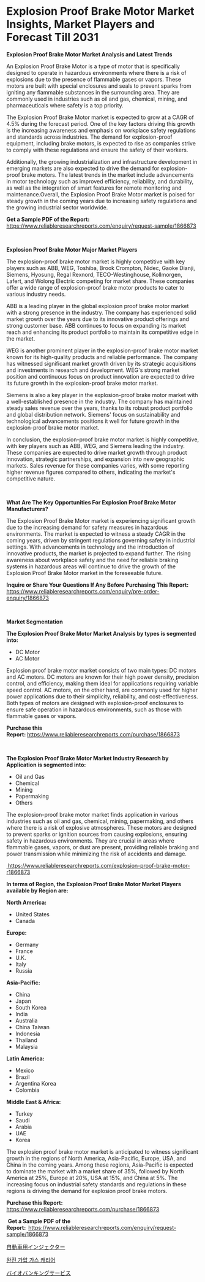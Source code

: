 <p><h1>Explosion Proof Brake Motor Market Insights, Market Players and Forecast Till 2031</h1></p><p><strong>Explosion Proof Brake Motor Market Analysis and Latest Trends</strong></p>
<p><p>An Explosion Proof Brake Motor is a type of motor that is specifically designed to operate in hazardous environments where there is a risk of explosions due to the presence of flammable gases or vapors. These motors are built with special enclosures and seals to prevent sparks from igniting any flammable substances in the surrounding area. They are commonly used in industries such as oil and gas, chemical, mining, and pharmaceuticals where safety is a top priority.</p><p>The Explosion Proof Brake Motor market is expected to grow at a CAGR of 4.5% during the forecast period. One of the key factors driving this growth is the increasing awareness and emphasis on workplace safety regulations and standards across industries. The demand for explosion-proof equipment, including brake motors, is expected to rise as companies strive to comply with these regulations and ensure the safety of their workers.</p><p>Additionally, the growing industrialization and infrastructure development in emerging markets are also expected to drive the demand for explosion-proof brake motors. The latest trends in the market include advancements in motor technology such as improved efficiency, reliability, and durability, as well as the integration of smart features for remote monitoring and maintenance.Overall, the Explosion Proof Brake Motor market is poised for steady growth in the coming years due to increasing safety regulations and the growing industrial sector worldwide.</p></p>
<p><strong>Get a Sample PDF of the Report:&nbsp;</strong> <a href="https://www.reliableresearchreports.com/enquiry/request-sample/1866873">https://www.reliableresearchreports.com/enquiry/request-sample/1866873</a></p>
<p>&nbsp;</p>
<p><strong>Explosion Proof Brake Motor Major Market Players</strong></p>
<p><p>The explosion-proof brake motor market is highly competitive with key players such as ABB, WEG, Toshiba, Brook Crompton, Nidec, Gaoke Dianji, Siemens, Hyosung, Regal Rexnord, TECO-Westinghouse, Kollmorgen, Lafert, and Wolong Electric competing for market share. These companies offer a wide range of explosion-proof brake motor products to cater to various industry needs.</p><p>ABB is a leading player in the global explosion proof brake motor market with a strong presence in the industry. The company has experienced solid market growth over the years due to its innovative product offerings and strong customer base. ABB continues to focus on expanding its market reach and enhancing its product portfolio to maintain its competitive edge in the market.</p><p>WEG is another prominent player in the explosion-proof brake motor market known for its high-quality products and reliable performance. The company has witnessed significant market growth driven by its strategic acquisitions and investments in research and development. WEG's strong market position and continuous focus on product innovation are expected to drive its future growth in the explosion-proof brake motor market.</p><p>Siemens is also a key player in the explosion-proof brake motor market with a well-established presence in the industry. The company has maintained steady sales revenue over the years, thanks to its robust product portfolio and global distribution network. Siemens' focus on sustainability and technological advancements positions it well for future growth in the explosion-proof brake motor market.</p><p>In conclusion, the explosion-proof brake motor market is highly competitive, with key players such as ABB, WEG, and Siemens leading the industry. These companies are expected to drive market growth through product innovation, strategic partnerships, and expansion into new geographic markets. Sales revenue for these companies varies, with some reporting higher revenue figures compared to others, indicating the market's competitive nature.</p></p>
<p>&nbsp;</p>
<p><strong>What Are The Key Opportunities For Explosion Proof Brake Motor Manufacturers?</strong></p>
<p><p>The Explosion Proof Brake Motor market is experiencing significant growth due to the increasing demand for safety measures in hazardous environments. The market is expected to witness a steady CAGR in the coming years, driven by stringent regulations governing safety in industrial settings. With advancements in technology and the introduction of innovative products, the market is projected to expand further. The rising awareness about workplace safety and the need for reliable braking systems in hazardous areas will continue to drive the growth of the Explosion Proof Brake Motor market in the foreseeable future.</p></p>
<p><strong>Inquire or Share Your Questions If Any Before Purchasing This Report:</strong> <a href="https://www.reliableresearchreports.com/enquiry/pre-order-enquiry/1866873">https://www.reliableresearchreports.com/enquiry/pre-order-enquiry/1866873</a></p>
<p>&nbsp;</p>
<p><strong>Market Segmentation</strong></p>
<p><strong>The Explosion Proof Brake Motor Market Analysis by types is segmented into:</strong></p>
<p><ul><li>DC Motor</li><li>AC Motor</li></ul></p>
<p><p>Explosion proof brake motor market consists of two main types: DC motors and AC motors. DC motors are known for their high power density, precision control, and efficiency, making them ideal for applications requiring variable speed control. AC motors, on the other hand, are commonly used for higher power applications due to their simplicity, reliability, and cost-effectiveness. Both types of motors are designed with explosion-proof enclosures to ensure safe operation in hazardous environments, such as those with flammable gases or vapors.</p></p>
<p><strong>Purchase this Report:&nbsp;</strong><a href="https://www.reliableresearchreports.com/purchase/1866873">https://www.reliableresearchreports.com/purchase/1866873</a></p>
<p>&nbsp;</p>
<p><strong>The Explosion Proof Brake Motor Market Industry Research by Application is segmented into:</strong></p>
<p><ul><li>Oil and Gas</li><li>Chemical</li><li>Mining</li><li>Papermaking</li><li>Others</li></ul></p>
<p><p>The explosion-proof brake motor market finds application in various industries such as oil and gas, chemical, mining, papermaking, and others where there is a risk of explosive atmospheres. These motors are designed to prevent sparks or ignition sources from causing explosions, ensuring safety in hazardous environments. They are crucial in areas where flammable gases, vapors, or dust are present, providing reliable braking and power transmission while minimizing the risk of accidents and damage.</p></p>
<p><a href="https://www.reliableresearchreports.com/explosion-proof-brake-motor-r1866873">&nbsp;https://www.reliableresearchreports.com/explosion-proof-brake-motor-r1866873</a></p>
<p><strong>In terms of Region, the Explosion Proof Brake Motor Market Players available by Region are:</strong></p>
<p>
    <p> <strong> North America: </strong>
        <ul>
            <li>United States</li>
            <li>Canada</li>
        </ul>
        </p> 
    <p> <strong> Europe: </strong>
        <ul>
            <li>Germany</li>
            <li>France</li>
            <li>U.K.</li>
            <li>Italy</li>
            <li>Russia</li>
        </ul>
        </p> 
    <p> <strong> Asia-Pacific: </strong>
        <ul>
            <li>China</li>
            <li>Japan</li>
            <li>South Korea</li>
            <li>India</li>
            <li>Australia</li>
            <li>China Taiwan</li>
            <li>Indonesia</li>
            <li>Thailand</li>
            <li>Malaysia</li>
        </ul>
        </p> 
    <p> <strong> Latin America: </strong>
        <ul>
            <li>Mexico</li>
            <li>Brazil</li>
            <li>Argentina Korea</li>
            <li>Colombia</li>
        </ul>
        </p> 
    <p> <strong> Middle East & Africa: </strong>
        <ul>
            <li>Turkey</li>
            <li>Saudi</li>
            <li>Arabia</li>
            <li>UAE</li>
            <li>Korea</li>
        </ul>
    </p>
    </p>
<p><p>The explosion proof brake motor market is anticipated to witness significant growth in the regions of North America, Asia-Pacific, Europe, USA, and China in the coming years. Among these regions, Asia-Pacific is expected to dominate the market with a market share of 35%, followed by North America at 25%, Europe at 20%, USA at 15%, and China at 5%. The increasing focus on industrial safety standards and regulations in these regions is driving the demand for explosion proof brake motors.</p></p>
<p><strong>Purchase this Report: </strong><a href="https://www.reliableresearchreports.com/purchase/1866873">https://www.reliableresearchreports.com/purchase/1866873</a></p>
<p>&nbsp;<strong>Get a Sample PDF of the Report:&nbsp;&nbsp;</strong><a href="https://www.reliableresearchreports.com/enquiry/request-sample/1866873">https://www.reliableresearchreports.com/enquiry/request-sample/1866873</a></p>
<p><strong></strong></p>
<p><p><a href="https://medium.com/@austinjames1907/%E8%87%AA%E5%8B%95%E8%BB%8A%E3%82%A4%E3%83%B3%E3%82%B8%E3%82%A7%E3%82%AF%E3%82%BF%E5%B8%82%E5%A0%B4-%E3%82%BF%E3%82%A4%E3%83%97-%E3%82%A2%E3%83%97%E3%83%AA%E3%82%B1%E3%83%BC%E3%82%B7%E3%83%A7%E3%83%B3-%E5%9C%B0%E7%90%86%E3%81%AB%E3%82%88%E3%82%8B%E5%8C%85%E6%8B%AC%E7%9A%84%E8%A9%95%E4%BE%A1-b5edd3d125c9">自動車用インジェクター</a></p><p><a href="https://medium.com/@wheelgg5674537/%ED%92%80%EB%A6%AC-%ED%94%84%EB%A0%88%EC%85%94%EB%9D%BC%EC%9D%B4%EC%A6%88%EB%93%9C-%EA%B0%80%EC%8A%A4-%EC%9A%B4%EB%B0%98%EC%84%A0-%EC%8B%9C%EC%9E%A5-2031%EB%85%84%EA%B9%8C%EC%A7%80%EC%9D%98-%ED%8A%B8%EB%A0%8C%EB%93%9C-%EC%98%88%EC%B8%A1-%EB%B0%8F-%EA%B2%BD%EC%9F%81-%EB%B6%84%EC%84%9D-ea756f244948">완전 가압 가스 캐리어</a></p><p><a href="https://medium.com/@thomassandoval55/%E3%83%90%E3%82%A4%E3%82%AA%E3%83%90%E3%83%B3%E3%82%AD%E3%83%B3%E3%82%B0%E3%82%B5%E3%83%BC%E3%83%93%E3%82%B9%E3%83%9E%E3%83%BC%E3%82%B1%E3%83%83%E3%83%88%E3%83%AC%E3%83%9D%E3%83%BC%E3%83%88%E3%81%AF-%E3%81%93%E3%81%AE%E5%B8%82%E5%A0%B4%E3%81%AE%E6%9C%80%E6%96%B0%E3%83%88%E3%83%AC%E3%83%B3%E3%83%89%E3%82%84%E6%88%90%E9%95%B7%E3%81%AE%E6%A9%9F%E4%BC%9A%E3%82%92%E6%98%8E%E3%82%89%E3%81%8B%E3%81%AB%E3%81%97%E3%81%A6%E3%81%84%E3%81%BE%E3%81%99-0428606d6433">バイオバンキングサービス</a></p></p>